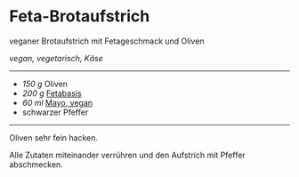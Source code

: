 # Feta-Brotaufstrich

veganer Brotaufstrich mit Fetageschmack und Oliven

*vegan, vegetarisch, Käse*

---

- *150 g* Oliven
- *200 g* [Fetabasis](fetabasis.md)
- *60 ml* [Mayo, vegan](mayo.md)
- schwarzer Pfeffer

---

Oliven sehr fein hacken.

Alle Zutaten miteinander verrühren und den Aufstrich mit Pfeffer abschmecken.
